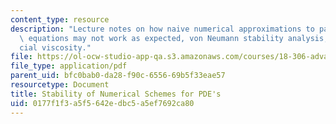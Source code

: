 ```yaml
---
content_type: resource
description: "Lecture notes on how naive numerical approximations to partial differential\
  \ equations may not work as expected, von Neumann stability analysis, and arti\f\
  cial viscosity."
file: https://ol-ocw-studio-app-qa.s3.amazonaws.com/courses/18-306-advanced-partial-differential-equations-with-applications-fall-2009/0177f1f3a5f5642edbc5a5ef7692ca80_MIT18_306f09_lec29_Num_Scheme_Stab.pdf
file_type: application/pdf
parent_uid: bfc0bab0-da28-f90c-6556-69b5f33eae57
resourcetype: Document
title: Stability of Numerical Schemes for PDE's
uid: 0177f1f3-a5f5-642e-dbc5-a5ef7692ca80
---
```

